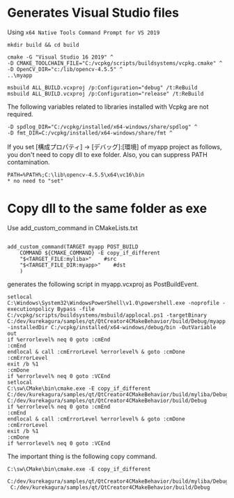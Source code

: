 # Generates Visual Studio files

Using `x64 Native Tools Command Prompt for VS 2019`
```
mkdir build && cd build

cmake -G "Visual Studio 16 2019" ^
-D CMAKE_TOOLCHAIN_FILE="C:/vcpkg/scripts/buildsystems/vcpkg.cmake" ^
-D OpenCV_DIR="c:/lib/opencv-4.5.5" ^
..\myapp

msbuild ALL_BUILD.vcxproj /p:Configuration="debug" /t:ReBuild
msbuild ALL_BUILD.vcxproj /p:Configuration="release" /t:ReBuild
```

The following variables related to libraries installed with Vcpkg are not required.
```
-D spdlog_DIR="C:/vcpkg/installed/x64-windows/share/spdlog" ^
-D fmt_DIR=C:/vcpkg/installed/x64-windows/share/fmt ^
```

If you set [構成プロパティ] -> [デバッグ]:[環境] of myapp project as follows, you don't need to copy dll to exe folder. Also, you can suppress PATH contamination.
```
PATH=%PATH%;C:\lib\opencv-4.5.5\x64\vc16\bin
* no need to "set"
```

# Copy dll to the same folder as exe

Use add_custom_command in CMakeLists.txt
```

add_custom_command(TARGET myapp POST_BUILD
    COMMAND ${CMAKE_COMMAND} -E copy_if_different
    "$<TARGET_FILE:myliba>"    #src
    "$<TARGET_FILE_DIR:myapp>"    #dst
    )
```
generates the following script in myapp.vcxproj as PostBuildEvent.
```
setlocal
C:\Windows\System32\WindowsPowerShell\v1.0\powershell.exe -noprofile -executionpolicy Bypass -file C:/vcpkg/scripts/buildsystems/msbuild/applocal.ps1 -targetBinary C:/dev/kurekagura/samples/qt/QtCreator4CMakeBehavior/build/Debug/myapp.exe -installedDir C:/vcpkg/installed/x64-windows/debug/bin -OutVariable out
if %errorlevel% neq 0 goto :cmEnd
:cmEnd
endlocal & call :cmErrorLevel %errorlevel% & goto :cmDone
:cmErrorLevel
exit /b %1
:cmDone
if %errorlevel% neq 0 goto :VCEnd
setlocal
C:\sw\CMake\bin\cmake.exe -E copy_if_different C:/dev/kurekagura/samples/qt/QtCreator4CMakeBehavior/build/myliba/Debug/myliba.dll C:/dev/kurekagura/samples/qt/QtCreator4CMakeBehavior/build/Debug
if %errorlevel% neq 0 goto :cmEnd
:cmEnd
endlocal & call :cmErrorLevel %errorlevel% & goto :cmDone
:cmErrorLevel
exit /b %1
:cmDone
if %errorlevel% neq 0 goto :VCEnd
```

The important thing is the following copy command.
```
C:\sw\CMake\bin\cmake.exe -E copy_if_different 
 C:/dev/kurekagura/samples/qt/QtCreator4CMakeBehavior/build/myliba/Debug/myliba.dll
 C:/dev/kurekagura/samples/qt/QtCreator4CMakeBehavior/build/Debug
```

